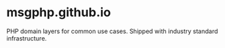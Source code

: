 # msgphp.github.io
PHP domain layers for common use cases. Shipped with industry standard infrastructure.
